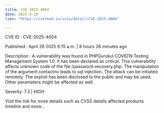 ```yaml
---
title: CVE-2025-4004
date: 2025-4-28
lien: "https://cvefeed.io/vuln/detail/CVE-2025-4004"

---
```


CVE ID : CVE-2025-4004

Published :  April 28
2025
6:15 a.m. | 8 hours
26 minutes ago

Description : A vulnerability was found in PHPGurukul COVID19 Testing Management System 1.0. It has been declared as critical. This vulnerability affects unknown code of the file /password-recovery.php. The manipulation of the argument contactno leads to sql injection. The attack can be initiated remotely. The exploit has been disclosed to the public and may be used. Other parameters might be affected as well.

Severity: 7.3 | HIGH

Visit the link for more details
such as CVSS details
affected products
timeline
and more...
